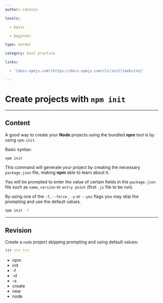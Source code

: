 ```yaml
---
author: catalin

levels:

  - basic

  - beginner

type: normal

category: best practice

links:

  - '[docs.npmjs.com](https://docs.npmjs.com/cli/init){website}'

---
```


# Create projects with `npm init`

---

## Content

A good way to create your **Node** projects using the bundled **npm** tool is by using `npm-init`.

Basic syntax:

```bash
npm init
```

This command will generate your project by creating the necessary `package.json` file, making **npm** able to learn about it.

You will be prompted to enter the value of certain fields in the `package.json` file such as `name`, `version` or `entry point` (first `.js` file to be run).

By using one of the `-f`, `--force` , `-y` or `--yes` flags you may skip the prompting and use the default values.

```bash
npm init -f
```

---

## Revision

Create a `node` project skipping prompting and using default values:

```bash
??? ??? ???
```

- npm
- init
- -f
- -d
- -s
- create
- new
- node
